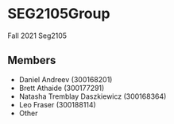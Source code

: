 # SEG2105Group
Fall 2021 Seg2105 

## Members
  - Daniel Andreev (300168201)
  - Brett Athaide (300177291)
  - Natasha Tremblay Daszkiewicz (300168364)
  - Leo Fraser (300188114)
  - Other


